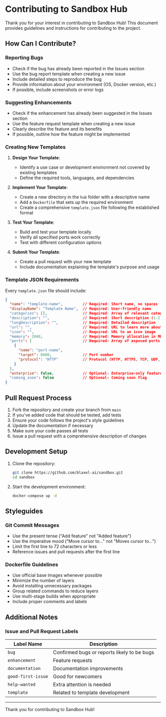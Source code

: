 # Contributing to Sandbox Hub

Thank you for your interest in contributing to Sandbox Hub! This document provides guidelines and instructions for contributing to the project.

## How Can I Contribute?

### Reporting Bugs

- Check if the bug has already been reported in the Issues section
- Use the bug report template when creating a new issue
- Include detailed steps to reproduce the bug
- Provide information about your environment (OS, Docker version, etc.)
- If possible, include screenshots or error logs

### Suggesting Enhancements

- Check if the enhancement has already been suggested in the Issues section
- Use the feature request template when creating a new issue
- Clearly describe the feature and its benefits
- If possible, outline how the feature might be implemented

### Creating New Templates

1. **Design Your Template**:
   - Identify a use case or development environment not covered by existing templates
   - Define the required tools, languages, and dependencies

2. **Implement Your Template**:
   - Create a new directory in the `hub` folder with a descriptive name
   - Add a `Dockerfile` that sets up the required environment
   - Create a comprehensive `template.json` file following the established format

3. **Test Your Template**:
   - Build and test your template locally
   - Verify all specified ports work correctly
   - Test with different configuration options

4. **Submit Your Template**:
   - Create a pull request with your new template
   - Include documentation explaining the template's purpose and usage

### Template JSON Requirements

Every `template.json` file should include:

```json
{
  "name": "template-name",         // Required: Short name, no spaces
  "displayName": "Template Name",  // Required: User-friendly name
  "categories": [],                // Required: Array of relevant categories
  "description": "",               // Required: Short description (1-2 sentences)
  "longDescription": "",           // Required: Detailed description
  "url": "",                       // Required: URL to learn more about the technology
  "icon": "",                      // Required: URL to an icon image
  "memory": 2048,                  // Required: Memory allocation in MB
  "ports": [                       // Required: Array of exposed ports
    {
      "name": "port-name",
      "target": 8080,              // Port number
      "protocol": "HTTP"           // Protocol (HTTP, HTTPS, TCP, UDP, tls)
    }
  ],
  "enterprise": false,             // Optional: Enterprise-only feature flag
  "coming_soon": false             // Optional: Coming soon flag
}
```

## Pull Request Process

1. Fork the repository and create your branch from `main`
2. If you've added code that should be tested, add tests
3. Ensure your code follows the project's style guidelines
4. Update the documentation if necessary
5. Make sure your code passes all tests
6. Issue a pull request with a comprehensive description of changes

## Development Setup

1. Clone the repository:
   ```bash
   git clone https://github.com/blaxel-ai/sandbox.git
   cd sandbox
   ```

2. Start the development environment:
   ```bash
   docker-compose up -d
   ```

## Styleguides

### Git Commit Messages

- Use the present tense ("Add feature" not "Added feature")
- Use the imperative mood ("Move cursor to..." not "Moves cursor to...")
- Limit the first line to 72 characters or less
- Reference issues and pull requests after the first line

### Dockerfile Guidelines

- Use official base images whenever possible
- Minimize the number of layers
- Avoid installing unnecessary packages
- Group related commands to reduce layers
- Use multi-stage builds when appropriate
- Include proper comments and labels

## Additional Notes

### Issue and Pull Request Labels

| Label Name | Description |
|------------|-------------|
| `bug` | Confirmed bugs or reports likely to be bugs |
| `enhancement` | Feature requests |
| `documentation` | Documentation improvements |
| `good-first-issue` | Good for newcomers |
| `help-wanted` | Extra attention is needed |
| `template` | Related to template development |

---

Thank you for contributing to Sandbox Hub!